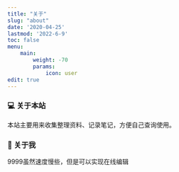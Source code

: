 ```yaml
---
title: "关于"
slug: "about"
date: '2020-04-25'
lastmod: '2022-6-9'
toc: false
menu:
    main: 
        weight: -70
        params:
            icon: user
edit: true
---
```

<style>
.article-header {
    display: none;
  }
</style>
### 💻 关于本站

本站主要用来收集整理资料、记录笔记，方便自己查询使用。

### 👋 关于我                         

9999虽然速度慢些，但是可以实现在线编辑
